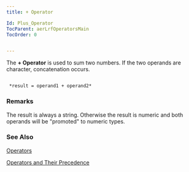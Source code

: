 ```yaml
---
title: + Operator

Id: Plus_Operator
TocParent: aerLrfOperatorsMain
TocOrder: 0


---
```


The **+ Operator** is used to sum two numbers. If the two operands are character, concatenation occurs. 

```

 *result = operand1 + operand2*  
```

### Remarks
The result is always a string. Otherwise the result is numeric and both operands will be "promoted" to numeric types. 

### See Also


[Operators](ecrLrfOperatorsMain.html)

[Operators and Their Precedence](Expression_Operators_and_their_Precedence.html) 
